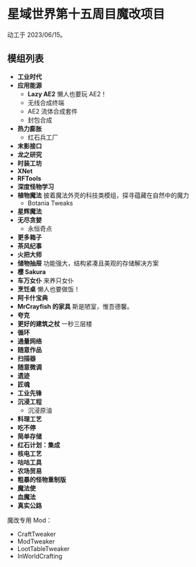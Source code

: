# 星域世界第十五周目魔改项目

动工于 2023/06/15。

## 模组列表

- **工业时代**
- **应用能源**
  - **Lazy AE2** 懒人也要玩 AE2！
  - 无线合成终端
  - AE2 流体合成套件
  - 封包合成
- **热力膨胀**
  - 红石兵工厂
- **末影接口**
- **龙之研究**
- **时装工坊**
- **XNet**
- **RFTools**
- **深度怪物学习**
- **植物魔法** 披着魔法外壳的科技类模组，探寻蕴藏在自然中的魔力
  - Botania Tweaks
- **星辉魔法**
- **无尽贪婪**
  - 永恒奇点
- **更多箱子** 
- **茶风纪事**
- **火把大师**
- **储物抽屉** 功能强大，结构紧凑且美观的存储解决方案
- **樱 Sakura**
- **车万女仆** 来养只女仆
- **烹饪桌** 懒人也要做饭！
- **阿卡什宝典**
- **MrCrayfish 的家具** 斯是陋室，惟吾德馨。
- **夸克**
- **更好的建筑之杖** 一秒三层楼
- **循环**
- **通量网络**
- **随意作品**
- **扫描器**
- **随意微调**
- **遗迹**
- **匠魂**
- **工业先锋**
- **沉浸工程**
  - 沉浸原油
- **料理工艺**
- **吃不停**
- **简单存储**
- **红石计划：集成**
- **核电工艺**
- **咕咕工具**
- **农场贸易**
- **粗暴的怪物重制版**
- **魔法使**
- **血魔法**
- **真实公路**



魔改专用 Mod：

- CraftTweaker
- ModTweaker
- LootTableTweaker
- InWorldCrafting
